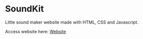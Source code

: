 # SoundKit
Little sound maker website made with HTML, CSS and Javascript. 

Access website here: 
<a href="https://charliealpha094.github.io/SoundKit/">Website</a>
